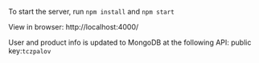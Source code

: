To start the server, run `npm install` and `npm start`

View in browser: http://localhost:4000/


User and product info is updated to MongoDB at the following API:
  public key:`tczpalov`
